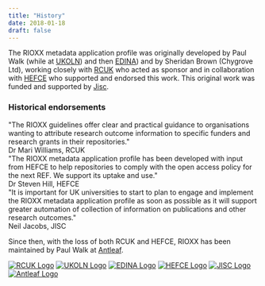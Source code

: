 ```yaml
---
title: "History"
date: 2018-01-18
draft: false
---
```


The RIOXX metadata application profile was originally developed by Paul Walk (while at [UKOLN][2]) and then [EDINA][1]) and by Sheridan Brown (Chygrove Ltd), working closely with [RCUK][3] who acted as sponsor and in collaboration
with [HEFCE][4] who supported and endorsed this work. This original work was funded and supported by [Jisc][5].

### Historical endorsements

<div class="row">
<div class="col-md-4">
  <div class="card">
    <div class="card-body homepage-endorsement-card-body">
      "The RIOXX guidelines offer clear and practical guidance to organisations wanting to attribute research outcome information to specific funders and research grants in their repositories."
    </div>
    <div class="card-footer homepage-endorsement-card-footer">
      Dr Mari Williams, RCUK
    </div>
  </div>
</div>
<div class="col-md-4">
  <div class="card">
    <div class="card-body homepage-endorsement-card-body">
      "The RIOXX metadata application profile has been developed with input from HEFCE to help repositories to comply with the open access policy for the next REF. We support its uptake and use."
    </div>
    <div class="card-footer homepage-endorsement-card-footer">
      Dr Steven Hill, HEFCE
    </div>
  </div>
</div>
<div class="col-md-4">
  <div class="card">
    <div class="card-body homepage-endorsement-card-body">
      "It is important for UK universities to start to plan to engage and implement the RIOXX metadata application profile as soon as possible as it will support greater automation of collection of information on publications and other research outcomes."
    </div>
    <div class="card-footer homepage-endorsement-card-footer">
      Neil Jacobs, JISC
    </div>
  </div>
</div>

Since then, with the loss of both RCUK and HEFCE, RIOXX has been maintained by Paul Walk at [Antleaf][6].

<div class="sponsor-logos">
  <div>
  <a href="http://www.rcuk.ac.uk"><img src="/images/rcuk_logo.jpg" class="credit_logo" alt="RCUK Logo"/></a>
  <a href="http://www.ukoln.ac.uk"><img src="/images/ukoln_logo.png" class="credit_logo" alt="UKOLN Logo"/></a>
  <a href="http://www.edina.ac.uk"><img src="/images/edina_logo.png" class="credit_logo" alt="EDINA Logo"/></a>
  <a href="http://www.hefce.ac.uk"><img src="/images/hefce_logo.gif" class="credit_logo" alt="HEFCE Logo"/></a>
  <a href="http://www.jisc.ac.uk"><img src="/images/jisc_logo3.png" class="credit_logo" alt="JISC Logo"/></a>
  <a href="http://www.antleaf.com"><img src="/images/antleaf_logo.png" class="credit_logo" alt="Antleaf Logo"/></a>
  </div>
</div>
<div style="clear: both"><br/></div>

<!-- <img src="/images/cc-by-sa.png" class="" style="float: left; margin-right: 5px;" alt="Creative Commons Licence"/> -->


[1]:  http://www.edina.ac.uk

[2]:  http://www.ukoln.ac.uk

[3]:  http://www.rcuk.ac.uk

[4]:  http://www.hefce.ac.uk

[5]:  http://www.jisc.ac.uk

[6]: http://www.antleaf.com